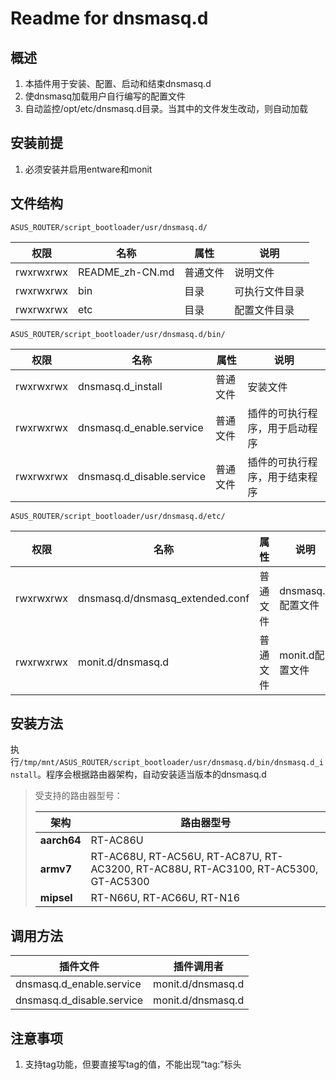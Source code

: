 # Readme for dnsmasq.d

## 概述

1. 本插件用于安装、配置、启动和结束dnsmasq.d
2. 使dnsmasq加载用户自行编写的配置文件
3. 自动监控/opt/etc/dnsmasq.d目录。当其中的文件发生改动，则自动加载

## 安装前提

1. 必须安装并启用entware和monit

## 文件结构

`ASUS_ROUTER/script_bootloader/usr/dnsmasq.d/`

| 权限      | 名称      | 属性     | 说明           |
| --------- | --------- | -------- | -------------- |
| rwxrwxrwx | README_zh-CN.md | 普通文件 | 说明文件       |
| rwxrwxrwx | bin       | 目录     | 可执行文件目录 |
| rwxrwxrwx | etc       | 目录     | 配置文件目录   |

`ASUS_ROUTER/script_bootloader/usr/dnsmasq.d/bin/`

| 权限      | 名称                      | 属性     | 说明                           |
| --------- | ------------------------- | -------- | ------------------------------ |
| rwxrwxrwx | dnsmasq.d_install         | 普通文件 | 安装文件                       |
| rwxrwxrwx | dnsmasq.d_enable.service  | 普通文件 | 插件的可执行程序，用于启动程序 |
| rwxrwxrwx | dnsmasq.d_disable.service | 普通文件 | 插件的可执行程序，用于结束程序 |

`ASUS_ROUTER/script_bootloader/usr/dnsmasq.d/etc/`

| 权限      | 名称                            | 属性     | 说明              |
| --------- | ------------------------------- | -------- | ----------------- |
| rwxrwxrwx | dnsmasq.d/dnsmasq_extended.conf | 普通文件 | dnsmasq.d配置文件 |
| rwxrwxrwx | monit.d/dnsmasq.d               | 普通文件 | monit.d配置文件   |

## 安装方法

执行`/tmp/mnt/ASUS_ROUTER/script_bootloader/usr/dnsmasq.d/bin/dnsmasq.d_install`。程序会根据路由器架构，自动安装适当版本的dnsmasq.d

   > 受支持的路由器型号：
   >
   > | 架构        | 路由器型号                                                                         |
   > | ----------- | ---------------------------------------------------------------------------------- |
   > | **aarch64** | RT-AC86U                                                                           |
   > | **armv7**   | RT-AC68U, RT-AC56U, RT-AC87U, RT-AC3200, RT-AC88U, RT-AC3100, RT-AC5300, GT-AC5300 |
   > | **mipsel**  | RT-N66U, RT-AC66U, RT-N16                                                          |

## 调用方法

| 插件文件                  | 插件调用者        |
| ------------------------- | ----------------- |
| dnsmasq.d_enable.service  | monit.d/dnsmasq.d |
| dnsmasq.d_disable.service | monit.d/dnsmasq.d |

## 注意事项

1. 支持tag功能，但要直接写tag的值，不能出现“tag:”标头